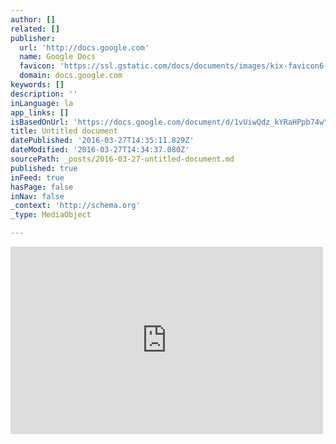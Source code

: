```yaml
---
author: []
related: []
publisher:
  url: 'http://docs.google.com'
  name: Google Docs
  favicon: 'https://ssl.gstatic.com/docs/documents/images/kix-favicon6.ico'
  domain: docs.google.com
keywords: []
description: ''
inLanguage: la
app_links: []
isBasedOnUrl: 'https://docs.google.com/document/d/1vUiwQdz_kYRaHPpb74wYQj7fbWWDyILU7XHpmDTa4iI/pub'
title: Untitled document
datePublished: '2016-03-27T14:35:11.829Z'
dateModified: '2016-03-27T14:34:37.080Z'
sourcePath: _posts/2016-03-27-untitled-document.md
published: true
inFeed: true
hasPage: false
inNav: false
_context: 'http://schema.org'
_type: MediaObject

---
```

<iframe src="https://cdn.embedly.com/widgets/media.html?url=https%3A%2F%2Fdocs.google.com%2Fdocument%2Fd%2F1vUiwQdz_kYRaHPpb74wYQj7fbWWDyILU7XHpmDTa4iI%2Fpub&amp;src=https%3A%2F%2Fdocs.google.com%2Fdocument%2Fd%2F1vUiwQdz_kYRaHPpb74wYQj7fbWWDyILU7XHpmDTa4iI%2Fpub&amp;type=text%2Fhtml&amp;key=b7d04c9b404c499eba89ee7072e1c4f7&amp;schema=google" width="500" height="300" scrolling="no" frameborder="0" allowfullscreen="allowfullscreen" style=""></iframe>